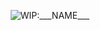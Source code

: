 <p align="center">
    <img src="https://img.shields.io/static/v1?label=___NAME___&message=wip-___VERSION___&color=343434&logo=npm&style=for-the-badge" alt="WIP:___NAME___" />
</p>